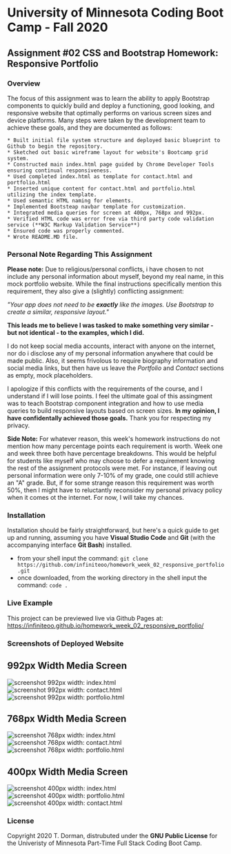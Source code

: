 # University of Minnesota Coding Boot Camp - Fall 2020 
## Assignment #02 CSS and Bootstrap Homework: Responsive Portfolio


### Overview

The focus of this assignment was to learn the ability to apply Bootstrap components to quickly build and deploy a 
functioning, good looking, and responsive website that optimally performs on various screen sizes and device platforms.  Many steps were taken by the development team to achieve these goals, and they are documented as follows:

    * Built initial file system structure and deployed basic blueprint to Github to begin the repository.
    * Sketched out basic wireframe layout for website's Bootcamp grid system.
    * Constructed main index.html page guided by Chrome Developer Tools ensuring continual responsiveness.
    * Used completed index.html as template for contact.html and portfolio.html
    * Inserted unique content for contact.html and portfolio.html utilizing the index template.
    * Used semantic HTML naming for elements.
    * Implemented Bootsteap navbar template for customization.
    * Integrated media queries for screen at 400px, 768px and 992px.
    * Verified HTML code was error free via third party code validation service (**W3C Markup Validation Service**)
    * Ensured code was properly commented.
    * Wrote README.MD file.
    

### Personal Note Regarding This Assignment

**Please note:** Due to religious/personal conflicts, i have chosen to not include any personal information about myself,
beyond my real name, in this mock portfolio website.  While the final instructions specifically mention this requirement, they also give a (slightly) conflicting assignment:

*"Your app does not need to be **exactly** like the images. Use Bootstrap to create a similar, responsive layout."*

**This leads me to believe I was tasked to make something very similar - but not identical - to the examples, which I did.**

I do not keep social media accounts, interact with anyone on the internet, nor do i disclose any of my personal information anywhere that could be made public.  Also, it seems frivolous to require biography information and social media links, but then have us leave the *Portfolio* and *Contact* sections as empty, mock placeholders.  

I apologize if this conflicts with the requirements of the course, and I understand if I will lose points.  I feel the ultimate goal of this assingment was to teach Bootstrap component integration and how to use media queries to build responsive layouts based on screen sizes.  **In my opinion, I have confidentally achieved those goals.**  Thank you for respecting my privacy.  

**Side Note:** For whatever reason, this week's homework instructions do not mention how many percentage points each requirement is worth.  Week one and week three both have percentage breakdowns.  This would be helpful for students like myself who may choose to defer a requirement knowing the rest of the assignment protocols were met.  For instance, if leaving out personal information were only 7-10% of my grade, one  could still achieve an "A" grade.  But, if for some strange reason this requirement was worth 50%, then I might have to reluctantly reconsider my personal privacy policy when it comes ot the internet.  For now, I will take my chances.



### Installation

Installation should be fairly straightforward, but here's a quick guide to get up and running, assuming you have **Visual Studio Code** and **Git** (with the accompanying interface **Git Bash**) installed.

* from your shell input the command: `git clone https://github.com/infiniteoo/homework_week_02_responsive_portfolio.git`
* once downloaded, from the working directory in the shell input the command: `code .`


### Live Example

This project can be previewed live via Github Pages at: https://infiniteoo.github.io/homework_week_02_responsive_portfolio/

### Screenshots of Deployed Website

## 992px Width Media Screen
![screenshot 992px width: index.html](/img/992-index.PNG)
![screenshot 992px width: contact.html](/img/992-contact.PNG)
![screenshot 992px width: portfolio.html](/img/992-portfolio.PNG)

## 768px Width Media Screen
![screenshot 768px width: index.html](/img/768-index.PNG)
![screenshot 768px width: contact.html](/img/768-contact.PNG)
![screenshot 768px width: portfolio.html](/img/768-portfolio.PNG)

## 400px Width Media Screen
![screenshot 400px width: index.html](/img/400-index.PNG)
![screenshot 400px width: portfolio.html](/img/400-portfolio.PNG)
![screenshot 400px width: contact.html](/img/400-contact.PNG)



### License

Copyright 2020 T. Dorman, distrubuted under the **GNU Public License** for the Univeristy of Minnesota Part-Time Full Stack Coding Boot Camp.














